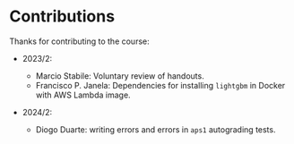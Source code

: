 # Contributions

Thanks for contributing to the course:

- 2023/2:
    - Marcio Stabile: Voluntary review of handouts.
    - Francisco P. Janela: Dependencies for installing `lightgbm` in Docker with AWS Lambda image.

- 2024/2:
    - Diogo Duarte: writing errors and errors in `aps1` autograding tests.